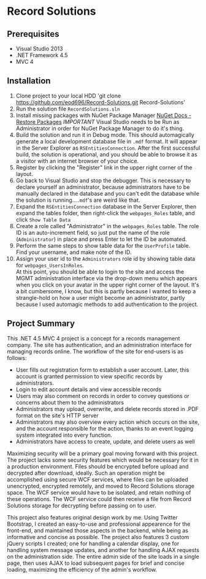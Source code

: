 Record Solutions
================
## Prerequisites ##
* Visual Studio 2013
* .NET Framework 4.5
* MVC 4

## Installation ##
1. Clone project to your local HDD 'git clone https://github.com/eod696/Record-Solutions.git Record-Solutions'
2. Run the solution file `RecordSolutions.sln`
3. Install missing packages with NuGet Package Manager [NuGet Docs - Restore Packages](http://docs.nuget.org/docs/reference/package-restore) *IMPORTANT* Visual Studio needs to be Run as Administrator in order for NuGet Package Manager to do it's thing.
4. Build the solution and run it in Debug mode.  This should automagically generate a local development database file in `.mdf` format.  It will appear in the Server Explorer as `RSEntitiesConnection`.  After the first successful build, the solution is operational, and you should be able to browse it as a visitor with an internet browser of your choice.
5. Register by clicking the "Register" link in the upper right corner of the layout.
6. Go back to Visual Studio and stop the debugger.  This is necessary to declare yourself an administrator, because administrators have to be manually declared in the database and you can't edit the database while the solution is running...`.mdf`'s are weird like that.
7. Expand the `RSEntitiesConnection` database in the Server Explorer, then expand the tables folder, then right-click the `webpages_Roles` table, and click `Show Table Data`
8. Create a role called "Administrator" in the `webpages_Roles` table.  The role ID is an auto-increment field, so just put the name of the role (`Administrator`) in place and press Enter to let the ID be automated.
9. Perform the same steps to show table data for the `UserProfile` table.  Find your username, and make note of the ID.
10. Assign your user id to the `Administrators` role id by showing table data for `webpages_UsersInRoles`.  
At this point, you should be able to login to the site and access the MGMT administration interface via the drop-down menu which appears when you click on your avatar in the upper right corner of the layout.
It's a bit cumbersome, I know, but this is partly because I wanted to keep a strangle-hold on how a user might become an administrator, partly because I used automagic methods to add authentication to the project.

## Project Summary ##
This .NET 4.5 MVC 4 project is a concept for a records management company.  The site has authentication, and an administration interface for managing records online.  The workflow of the site for end-users is as follows:
* User fills out registration form to establish a user account.  Later, this account is granted permission to view specific records by administrators.
* Login to edit account details and view accessible records
* Users may also comment on records in order to convey questions or concerns about them to the administrators
* Administrators may upload, overwrite, and delete records stored in .PDF format on the site's HTTP server
* Administrators may also overview every action which occurs on the site, and the account responsible for the action, thanks to an event logging system integrated into every function.
* Administrators have access to create, update, and delete users as well

Maximizing security will be a primary goal moving forward with this project.  The project lacks some security features which would be necessary for it in a production environment.  Files should be encrypted before upload and decrypted after download, ideally.  Such an operation might be accomplished using secure WCF services, where files can be uploaded unencrypted, encrypted remotely, and moved to Record Solutions storage space.  The WCF service would have to be isolated, and retain nothing of these operations.  The WCF service could then receive a file from Record Solutions storage for decrypting before passing on to user.  

This project also features original design work by me.  Using Twitter Bootstrap, I created an easy-to-use and professional appearence for the front-end, and maintained those aspects in the backend, while being as informative and concise as possible.  The project also features 3 custom jQuery scripts I created; one for handling a calendar display, one for handling system message updates, and another for handling AJAX requests on the administration side.  The entire admin side of the site loads in a single page, then uses AJAX to load subsequent pages for brief and concise loading, maximizing the efficiency of the admin's workflow.  
